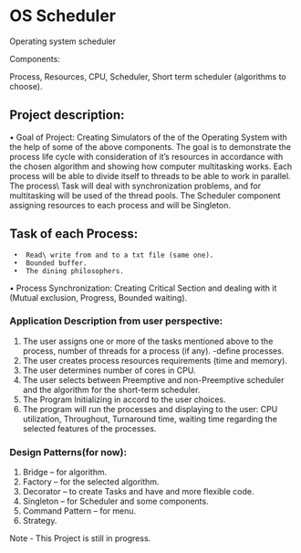 # OS Scheduler 
Operating system scheduler

Components:

Process, Resources, CPU, Scheduler, Short term scheduler (algorithms to choose).

## Project description:

•	Goal of Project:
    Creating Simulators of the of the Operating System with the help of some of the above components.
    The goal is to demonstrate the process life cycle with consideration of it’s resources in accordance with the chosen algorithm and showing how computer multitasking works.
    Each process will be able to divide itself to threads to be able to work in parallel.        
    The process\ Task will deal with synchronization problems, and for multitasking will be used of the  thread pools.
    The Scheduler component assigning resources to each process and will be Singleton.
    
## Task of each Process:
     •	Read\ write from and to a txt file (same one).  
     •	Bounded buffer.     
     •	The dining philosophers.

•	Process Synchronization: Creating Critical Section and dealing with it (Mutual exclusion, Progress, Bounded waiting). 

### Application Description from user perspective:

1.	The user assigns one or more of the tasks mentioned above to the process, number of threads for a process (if any). -define processes.
2.	The user creates process resources requirements (time and memory).
3.	The user determines number of cores in CPU.
4.	The user selects between Preemptive and non-Preemptive scheduler and the algorithm for the short-term scheduler.  
5.  The Program Initializing in accord to the user choices.
6.	The program will run the processes and displaying to the user: CPU utilization, Throughout, Turnaround time, waiting time regarding the selected features of the processes.
      
### Design Patterns(for now):
1.	Bridge – for algorithm.
2.	Factory – for the selected algorithm.
3.	Decorator – to create Tasks and have and more flexible code.
4.	Singleton – for Scheduler and some components.
5.	Command Pattern – for menu.
6.	Strategy.



Note - This Project is still in progress.
